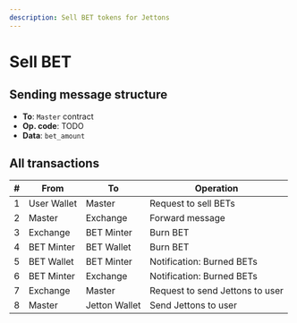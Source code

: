 ```yaml
---
description: Sell BET tokens for Jettons
---
```


# Sell BET

## Sending message structure

* **To**: `Master` contract
* **Op. code**: TODO
* **Data**: `bet_amount`

## All transactions

| # | From        | To            | Operation                       |
|---|-------------|---------------|---------------------------------|
| 1 | User Wallet | Master        | Request to sell BETs            |
| 2 | Master      | Exchange      | Forward message                 |
| 3 | Exchange    | BET Minter    | Burn BET                        |
| 4 | BET Minter  | BET Wallet    | Burn BET                        |
| 5 | BET Wallet  | BET Minter    | Notification: Burned BETs       |
| 6 | BET Minter  | Exchange      | Notification: Burned BETs       |
| 7 | Exchange    | Master        | Request to send Jettons to user |
| 8 | Master      | Jetton Wallet | Send Jettons to user            |
